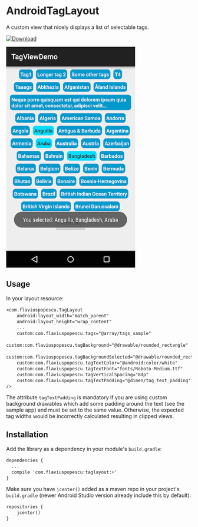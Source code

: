 # AndroidTagLayout
A custom view that nicely displays a list of selectable tags.

[ ![Download](https://api.bintray.com/packages/flavp/maven/taglayout/images/download.svg) ](https://bintray.com/flavp/maven/taglayout/_latestVersion)

![TagLayout Screenshot](screenshot1.png)

## Usage

In your layout resource:

    <com.flaviuspopescu.TagLayout
        android:layout_width="match_parent"
        android:layout_height="wrap_content"
        ...
        custom:com.flaviuspopescu.tags="@array/tags_sample"
        custom:com.flaviuspopescu.tagBackground="@drawable/rounded_rectangle"
        custom:com.flaviuspopescu.tagBackgroundSelected="@drawable/rounded_rectangle_selected"
        custom:com.flaviuspopescu.tagTextColor="@android:color/white"
        custom:com.flaviuspopescu.tagTextFont="fonts/Roboto-Medium.ttf"
        custom:com.flaviuspopescu.tagVerticalSpacing="8dp"
        custom:com.flaviuspopescu.tagTextPadding="@dimen/tag_text_padding"
    />

The attribute `tagTextPadding` is mandatory if you are using custom background drawables which add some padding around the text (see the sample app) and must be set to the same value. Otherwise, the expected tag widths would be incorrectly calculated resulting in clipped views.

## Installation

Add the library as a dependency in your module's `build.gradle`:

    dependencies {
      ...
      compile 'com.flaviuspopescu:taglayout:+'
    }
    
Make sure you have `jcenter()` added as a maven repo in your project's `build.gradle` (newer Android Studio version already include this by default):

    repositories {
        jcenter()
    }
